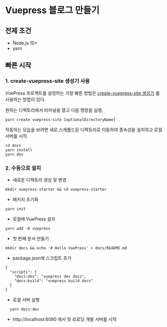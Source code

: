 # Vuepress 블로그 만들기

## 전제 조건

- Node.js 10+
- yarn

## 빠른 시작

### 1. create-vuepress-site 생성기 사용

VuePress 프로젝트를 설정하는 가장 빠른 방법은 [create-vuepress-site 생성기](https://github.com/vuepress/create-vuepress-site) 를 사용하는 방법이
있다.

원하는 디렉토리에서 터미널을 열고 다음 명령을 실행.

```shell
yarn create vuepress-site [optionalDirectoryName]
```

작동하는 모습을 보려면 새로 스캐폴드된 디렉토리로 이동하여 종속성을 설치하고 로컬 서버를 시작.

```shell
cd docs
yarn install
yarn dev
```

### 2. 수동으로 설치

- 새로운 디렉토리 생성 및 변경

```shell
mkdir vuepress-starter && cd vuepress-starter
```

- 패키지 초기화

```shell
yarn init
```

- 로컬에 VuePress 설치

```shell
yarn add -D vuepress
```

- 첫 번째 문서 만들기

```shell
mkdir docs && echo '# Hello VuePress' > docs/README.md
```

- package.json에 스크립트 추가

```shell
{
  "scripts": {
    "docs:dev": "vuepress dev docs",
    "docs:build": "vuepress build docs"
  }
}
```

- 로컬 서버 실행

```shell
  yarn docs:dev
```

- http://localhost:8080 에서 핫 리로딩 개발 서버를 시작

<Comment/>
